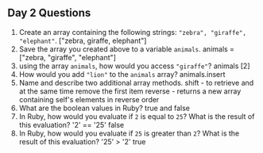 ## Day 2 Questions

1. Create an array containing the following strings: `"zebra", "giraffe", "elephant"`.
 ["zebra, giraffe, elephant"]
1. Save the array you created above to a variable `animals`.
 animals = ["zebra, "giraffe", "elephant"]
1. using the array `animals`, how would you access `"giraffe"`?
 animals [2]
1. How would you add `"lion"` to the `animals` array?
 animals.insert
1. Name and describe two additional array methods.
 shift - to retrieve and at the same time remove the first item
 reverse - returns a new array containing self's elements in reverse order
1. What are the boolean values in Ruby?
true and false
1. In Ruby, how would you evaluate if `2` is equal to `25`? What is the result of this evaluation?
'2' == '25' false
1. In Ruby, how would you evaluate if `25` is greater than `2`? What is the result of this evaluation?
'25' > '2' true
